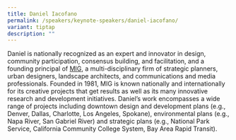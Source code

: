 ```yaml
---
title: Daniel Iacofano
permalink: /speakers/keynote-speakers/daniel-iacofano/
variant: tiptap
description: ""
---
```

<p>Daniel is nationally recognized as an expert and innovator in design,
community participation, consensus building, and facilitation, and a founding
principal of <a href="https://www.migcom.com/" rel="noopener" target="_blank">MIG</a>,
a multi-disciplinary firm of strategic planners, urban designers, landscape
architects, and communications and media professionals. Founded in 1981,
MIG is known nationally and internationally for its creative projects that
get results as well as its many innovative research and development initiatives.
Daniel’s work encompasses a wide range of projects including downtown design
and development plans (e.g., Denver, Dallas, Charlotte, Los Angeles, Spokane),
environmental plans (e.g., Napa River, San Gabriel River) and strategic
plans (e.g., National Park Service, California Community College System,
Bay Area Rapid Transit).</p>